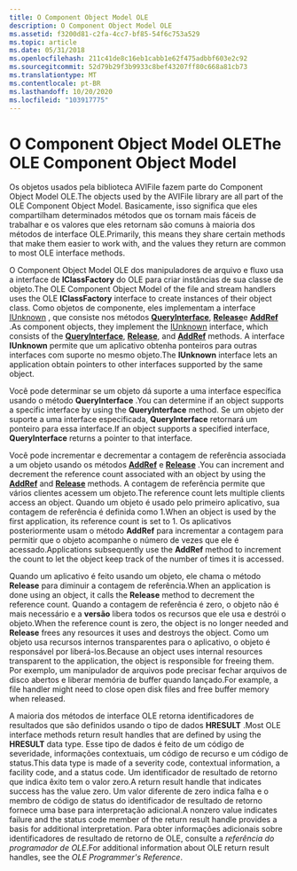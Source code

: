 ```yaml
---
title: O Component Object Model OLE
description: O Component Object Model OLE
ms.assetid: f3200d81-c2fa-4cc7-bf85-54f6c753a529
ms.topic: article
ms.date: 05/31/2018
ms.openlocfilehash: 211c41de8c16eb1cabb1e62f475adbbf603e2c92
ms.sourcegitcommit: 52d79b29f3b9933c8bef43207ff80c668a81cb73
ms.translationtype: MT
ms.contentlocale: pt-BR
ms.lasthandoff: 10/20/2020
ms.locfileid: "103917775"
---
```

# <a name="the-ole-component-object-model"></a><span data-ttu-id="7385f-103">O Component Object Model OLE</span><span class="sxs-lookup"><span data-stu-id="7385f-103">The OLE Component Object Model</span></span>

<span data-ttu-id="7385f-104">Os objetos usados pela biblioteca AVIFile fazem parte do Component Object Model OLE.</span><span class="sxs-lookup"><span data-stu-id="7385f-104">The objects used by the AVIFile library are all part of the OLE Component Object Model.</span></span> <span data-ttu-id="7385f-105">Basicamente, isso significa que eles compartilham determinados métodos que os tornam mais fáceis de trabalhar e os valores que eles retornam são comuns à maioria dos métodos de interface OLE.</span><span class="sxs-lookup"><span data-stu-id="7385f-105">Primarily, this means they share certain methods that make them easier to work with, and the values they return are common to most OLE interface methods.</span></span>

<span data-ttu-id="7385f-106">O Component Object Model OLE dos manipuladores de arquivo e fluxo usa a interface de **IClassFactory** do OLE para criar instâncias de sua classe de objeto.</span><span class="sxs-lookup"><span data-stu-id="7385f-106">The OLE Component Object Model of the file and stream handlers uses the OLE **IClassFactory** interface to create instances of their object class.</span></span> <span data-ttu-id="7385f-107">Como objetos de componente, eles implementam a interface [IUnknown](/windows/win32/api/unknwn/nn-unknwn-iunknown) , que consiste nos métodos [**QueryInterface**](/windows/win32/api/unknwn/nf-unknwn-iunknown-queryinterface(refiid_void)), [**Release**](/windows/win32/api/unknwn/nf-unknwn-iunknown-release)e [**AddRef**](/windows/win32/api/unknwn/nf-unknwn-iunknown-addref) .</span><span class="sxs-lookup"><span data-stu-id="7385f-107">As component objects, they implement the [IUnknown](/windows/win32/api/unknwn/nn-unknwn-iunknown) interface, which consists of the [**QueryInterface**](/windows/win32/api/unknwn/nf-unknwn-iunknown-queryinterface(refiid_void)), [**Release**](/windows/win32/api/unknwn/nf-unknwn-iunknown-release), and [**AddRef**](/windows/win32/api/unknwn/nf-unknwn-iunknown-addref) methods.</span></span> <span data-ttu-id="7385f-108">A interface **IUnknown** permite que um aplicativo obtenha ponteiros para outras interfaces com suporte no mesmo objeto.</span><span class="sxs-lookup"><span data-stu-id="7385f-108">The **IUnknown** interface lets an application obtain pointers to other interfaces supported by the same object.</span></span>

<span data-ttu-id="7385f-109">Você pode determinar se um objeto dá suporte a uma interface específica usando o método **QueryInterface** .</span><span class="sxs-lookup"><span data-stu-id="7385f-109">You can determine if an object supports a specific interface by using the **QueryInterface** method.</span></span> <span data-ttu-id="7385f-110">Se um objeto der suporte a uma interface especificada, **QueryInterface** retornará um ponteiro para essa interface.</span><span class="sxs-lookup"><span data-stu-id="7385f-110">If an object supports a specified interface, **QueryInterface** returns a pointer to that interface.</span></span>

<span data-ttu-id="7385f-111">Você pode incrementar e decrementar a contagem de referência associada a um objeto usando os métodos [**AddRef**](/previous-versions//dd757100(v=vs.85)) e [**Release**](/previous-versions//dd757102(v=vs.85)) .</span><span class="sxs-lookup"><span data-stu-id="7385f-111">You can increment and decrement the reference count associated with an object by using the [**AddRef**](/previous-versions//dd757100(v=vs.85)) and [**Release**](/previous-versions//dd757102(v=vs.85)) methods.</span></span> <span data-ttu-id="7385f-112">A contagem de referência permite que vários clientes acessem um objeto.</span><span class="sxs-lookup"><span data-stu-id="7385f-112">The reference count lets multiple clients access an object.</span></span> <span data-ttu-id="7385f-113">Quando um objeto é usado pelo primeiro aplicativo, sua contagem de referência é definida como 1.</span><span class="sxs-lookup"><span data-stu-id="7385f-113">When an object is used by the first application, its reference count is set to 1.</span></span> <span data-ttu-id="7385f-114">Os aplicativos posteriormente usam o método **AddRef** para incrementar a contagem para permitir que o objeto acompanhe o número de vezes que ele é acessado.</span><span class="sxs-lookup"><span data-stu-id="7385f-114">Applications subsequently use the **AddRef** method to increment the count to let the object keep track of the number of times it is accessed.</span></span>

<span data-ttu-id="7385f-115">Quando um aplicativo é feito usando um objeto, ele chama o método **Release** para diminuir a contagem de referência.</span><span class="sxs-lookup"><span data-stu-id="7385f-115">When an application is done using an object, it calls the **Release** method to decrement the reference count.</span></span> <span data-ttu-id="7385f-116">Quando a contagem de referência é zero, o objeto não é mais necessário e a **versão** libera todos os recursos que ele usa e destrói o objeto.</span><span class="sxs-lookup"><span data-stu-id="7385f-116">When the reference count is zero, the object is no longer needed and **Release** frees any resources it uses and destroys the object.</span></span> <span data-ttu-id="7385f-117">Como um objeto usa recursos internos transparentes para o aplicativo, o objeto é responsável por liberá-los.</span><span class="sxs-lookup"><span data-stu-id="7385f-117">Because an object uses internal resources transparent to the application, the object is responsible for freeing them.</span></span> <span data-ttu-id="7385f-118">Por exemplo, um manipulador de arquivos pode precisar fechar arquivos de disco abertos e liberar memória de buffer quando lançado.</span><span class="sxs-lookup"><span data-stu-id="7385f-118">For example, a file handler might need to close open disk files and free buffer memory when released.</span></span>

<span data-ttu-id="7385f-119">A maioria dos métodos de interface OLE retorna identificadores de resultados que são definidos usando o tipo de dados **HRESULT** .</span><span class="sxs-lookup"><span data-stu-id="7385f-119">Most OLE interface methods return result handles that are defined by using the **HRESULT** data type.</span></span> <span data-ttu-id="7385f-120">Esse tipo de dados é feito de um código de severidade, informações contextuais, um código de recurso e um código de status.</span><span class="sxs-lookup"><span data-stu-id="7385f-120">This data type is made of a severity code, contextual information, a facility code, and a status code.</span></span> <span data-ttu-id="7385f-121">Um identificador de resultado de retorno que indica êxito tem o valor zero.</span><span class="sxs-lookup"><span data-stu-id="7385f-121">A return result handle that indicates success has the value zero.</span></span> <span data-ttu-id="7385f-122">Um valor diferente de zero indica falha e o membro de código de status do identificador de resultado de retorno fornece uma base para interpretação adicional.</span><span class="sxs-lookup"><span data-stu-id="7385f-122">A nonzero value indicates failure and the status code member of the return result handle provides a basis for additional interpretation.</span></span> <span data-ttu-id="7385f-123">Para obter informações adicionais sobre identificadores de resultado de retorno de OLE, consulte a *referência do programador de OLE*.</span><span class="sxs-lookup"><span data-stu-id="7385f-123">For additional information about OLE return result handles, see the *OLE Programmer's Reference*.</span></span>

 

 